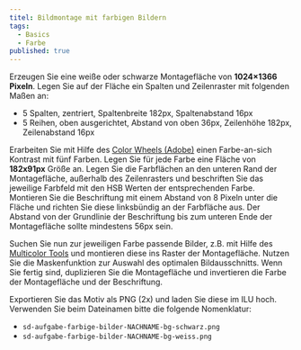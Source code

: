 ```yaml
---
titel: Bildmontage mit farbigen Bildern
tags: 
  - Basics
  - Farbe
published: true
---
```


Erzeugen Sie eine weiße oder schwarze Montagefläche von **1024×1366 Pixeln**. Legen Sie auf der Fläche ein Spalten und Zeilenraster mit folgenden Maßen an:

- 5 Spalten, zentriert, Spaltenbreite 182px, Spaltenabstand 16px
- 5 Reihen, oben ausgerichtet, Abstand von oben 36px, Zeilenhöhe 182px, Zeilenabstand 16px

Erarbeiten Sie mit Hilfe des [Color Wheels (Adobe)](https://color.adobe.com/de/create/color-wheel/) einen Farbe-an-sich Kontrast mit fünf Farben. Legen Sie für jede Farbe eine Fläche von **182x91px** Größe an. Legen Sie die Farbflächen an den unteren Rand der Montagefläche, außerhalb des Zeilenrasters und beschriften Sie das jeweilige Farbfeld mit den HSB Werten der entsprechenden Farbe. Montieren Sie die Beschriftung mit einem Abstand von 8 Pixeln unter die Fläche und richten Sie diese linksbündig an der Farbfläche aus. Der Abstand von der Grundlinie der Beschriftung bis zum unteren Ende der Montagefläche sollte mindestens 56px sein.

Suchen Sie nun zur jeweiligen Farbe passende Bilder, z.B. mit Hilfe des [Multicolor Tools](http://labs.tineye.com/multicolr/) und montieren diese ins Raster der Montagefläche. Nutzen Sie die Maskenfunktion zur Auswahl des optimalen Bildausschnitts. Wenn Sie fertig sind, duplizieren Sie die Montagefläche und invertieren die Farbe der Montagefläche und der Beschriftung. 

Exportieren Sie das Motiv als PNG (2x) und laden Sie diese im ILU hoch. Verwenden Sie beim Dateinamen bitte die folgende Nomenklatur: 

- ```sd-aufgabe-farbige-bilder-NACHNAME-bg-schwarz.png```
- ```sd-aufgabe-farbige-bilder-NACHNAME-bg-weiss.png```